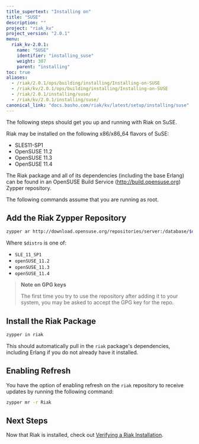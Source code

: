 ```yaml
---
title_supertext: "Installing on"
title: "SUSE"
description: ""
project: "riak_kv"
project_version: "2.0.1"
menu:
  riak_kv-2.0.1:
    name: "SUSE"
    identifier: "installing_suse"
    weight: 307
    parent: "installing"
toc: true
aliases:
  - /riak/2.0.1/ops/building/installing/Installing-on-SUSE
  - /riak/kv/2.0.1/ops/building/installing/Installing-on-SUSE
  - /riak/2.0.1/installing/suse/
  - /riak/kv/2.0.1/installing/suse/
canonical_link: "docs.basho.com/riak/kv/latest/setup/installing/suse"
---
```


[install verify]: /riak/kv/2.0.1/setup/installing/verify

The following steps should get you up and running with Riak on SuSE.

Riak may be installed on the following x86/x86_64 flavors of SuSE:

* SLES11-SP1
* OpenSUSE 11.2
* OpenSUSE 11.3
* OpenSUSE 11.4

The Riak package and all of its dependencies (including the base
Erlang) can be found in an OpenSUSE Build Service
(http://build.opensuse.org) Zypper repository.

The following commands assume that you are running as root.

## Add the Riak Zypper Repository

```bash
zypper ar http://download.opensuse.org/repositories/server:/database/$distro Riak
```

Where `$distro` is one of:

* `SLE_11_SP1`
* `openSUSE_11.2`
* `openSUSE_11.3`
* `openSUSE_11.4`

> **Note on GPG keys**
>
> The first time you try to use the repository after adding it to your
system, you may be asked to accept the GPG key for the repo.

## Install the Riak Package

```bash
zypper in riak
```

This should automatically pull in the `riak` package's dependencies,
including Erlang if you do not already have it installed.

## Enabling Refresh

You have the option of enabling refresh on the `riak` repository to
receive updates by running the following command:

```bash
zypper mr -r Riak
```

## Next Steps

Now that Riak is installed, check out [Verifying a Riak Installation][install verify].
